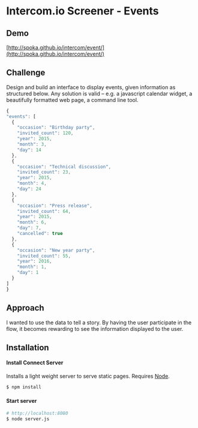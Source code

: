 # Intercom.io Screener - Events
## Demo
[http://spoka.github.io/intercom/event/](http://spoka.github.io/intercom/event/)

## Challenge
Design and build an interface to display events, given information as structured below. Any solution is valid – e.g. a javascript calendar widget, a beautifully formatted web page, a command line tool.
```javascript
{
"events": [
  {
    "occasion": "Birthday party",
    "invited_count": 120,
    "year": 2015,
    "month": 3,
    "day": 14
  },
  {
    "occasion": "Technical discussion",
    "invited_count": 23,
    "year": 2015,
    "month": 4,
    "day": 24
  },
  {
    "occasion": "Press release",
    "invited_count": 64,
    "year": 2015,
    "month": 6,
    "day": 7,
    "cancelled": true
  },
  {
    "occasion": "New year party",
    "invited_count": 55,
    "year": 2016,
    "month": 1,
    "day": 1
  }
]
}
```

## Approach
I wanted to use the data to tell a story. By having the user participate in the flow, it becomes rewarding to see the information displayed to the user.

## Installation
#### Install Connect Server
Installs a light weight server to serve static pages. Requires [Node](https://nodejs.org/en/).
```sh
$ npm install
```

#### Start server
```sh
# http://localhost:8080
$ node server.js
```

